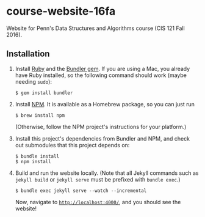 # course-website-16fa

Website for Penn's Data Structures and Algorithms course (CIS 121 Fall 2016).

Installation
------------

1. Install [Ruby](https://www.ruby-lang.org/en/) and the [Bundler
   gem](https://bundler.io). If you are using a Mac, you already have Ruby
   installed, so the following command should work (maybe needing `sudo`):

   ```
   $ gem install bundler
   ```

2. Install [NPM](https://www.npmjs.com). It is available as a Homebrew package,
   so you can just run

   ```
   $ brew install npm
   ```

   (Otherwise, follow the NPM project's instructions for your platform.)

3. Install this project's dependencies from Bundler and NPM, and check out
   submodules that this project depends on:

   ```
   $ bundle install
   $ npm install
   ```

4. Build and run the website locally. (Note that all Jekyll commands such as
   `jekyll build` or `jekyll serve` must be prefixed with `bundle exec`.)

   ```
   $ bundle exec jekyll serve --watch --incremental
   ```

   Now, navigate to [`http://localhost:4000/`](http://localhost:4000), and
   you should see the website!
